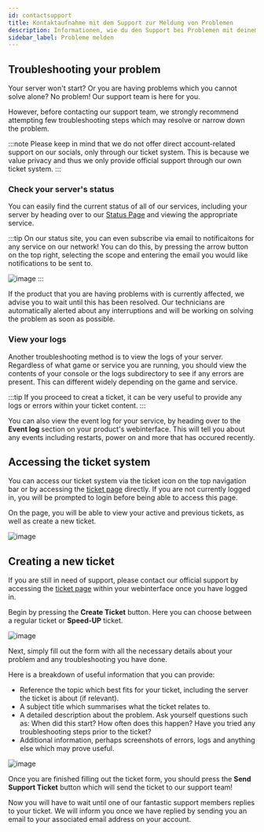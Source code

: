 ```yaml
---
id: contactsupport
title: Kontaktaufnahme mit dem Support zur Meldung von Problemen
description: Informationen, wie du den Support bei Problemen mit deinem ZAP-Hosting Server kontaktieren kannst - ZAP-Hosting.com Dokumentation
sidebar_label: Probleme melden
---
```


## Troubleshooting your problem

Your server won't start? Or you are having problems which you cannot solve alone? No problem! Our support team is here for you. 

However, before contacting our support team, we strongly recommend attempting few troubleshooting steps which may resolve or narrow down the problem.

:::note
Please keep in mind that we do not offer direct account-related support on our socials, only through our ticket system. This is because we value privacy and thus we only provide official support through our own ticket system.
:::

### Check your server's status
You can easily find the current status of all of our services, including your server by heading over to our [Status Page](https://status.zap-hosting.com/) and viewing the appropriate service.

:::tip
On our status site, you can even subscribe via email to notificaitons for any service on our network! You can do this, by pressing the arrow button on the top right, selecting the scope and entering the email you would like notifications to be sent to.

![image](https://github.com/zaphosting/docs/assets/42719082/2758b2b4-29e1-433f-9e40-76ca70fc90b0)
:::

If the product that you are having problems with is currently affected, we advise you to wait until this has been resolved. Our technicians are automatically alerted about any interruptions and will be working on solving the problem as soon as possible.

### View your logs
Another troubleshooting method is to view the logs of your server. Regardless of what game or service you are running, you should view the contents of your console or the logs subdirectory to see if any errors are present. This can different widely depending on the game and service.

:::tip
If you proceed to creat a ticket, it can be very useful to provide any logs or errors within your ticket content.
:::

You can also view the event log for your service, by heading over to the **Event log** section on your product's webinterface. This will tell you about any events including restarts, power on and more that has occured recently.

## Accessing the ticket system

You can access our ticket system via the ticket icon on the top navigation bar or by accessing the [ticket page](https://zap-hosting.com/en/customer/support/) directly. If you are not currently logged in, you will be prompted to login before being able to access this page.

On the page, you will be able to view your active and previous tickets, as well as create a new ticket.

![image](https://github.com/zaphosting/docs/assets/42719082/1e9987b9-bc0c-4d8f-8fd7-a039f7958121)

## Creating a new ticket

If you are still in need of support, please contact our official support by accessing the [ticket page](https://zap-hosting.com/en/customer/support/) within your webinterface once you have logged in.

Begin by pressing the **Create Ticket** button. Here you can choose between a regular ticket or **Speed-UP** ticket.

![image](https://github.com/zaphosting/docs/assets/42719082/4053c79d-0f8d-4e91-aee6-8269384a9045)

Next, simply fill out the form with all the necessary details about your problem and any troubleshooting you have done.

Here is a breakdown of useful information that you can provide:
- Reference the topic which best fits for your ticket, including the server the ticket is about (if relevant).
- A subject title which summarises what the ticket relates to.
- A detailed description about the problem. Ask yourself questions such as: When did this start? How often does this happen? Have you tried any troubleshooting steps prior to the ticket?
- Additional information, perhaps screenshots of errors, logs and anything else which may prove useful.

![image](https://github.com/zaphosting/docs/assets/42719082/57bee936-fd3f-48ed-ab0e-ca915c78afb9)

Once you are finished filling out the ticket form, you should press the **Send Support Ticket** button which will send the ticket to our support team!

Now you will have to wait until one of our fantastic support members replies to your ticket. We will inform you once we have replied by sending you an email to your associated email address on your account.